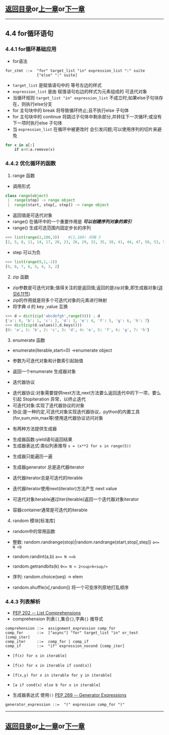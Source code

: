 
## [返回目录][catalogue]or[上一章][pre_chap]or[下一章][next_chap]
-----------------------------------------------------------------------------------

## 4.4 for循环语句

### 4.4.1 for循环基础应用


+ for语法

```
for_stmt ::=  "for" target_list "in" expression_list ":" suite
              ["else" ":" suite]
```

+ `target_list` 是赋值语句中的 等号左边的样式
+ `expression_list` 是由 赋值语句右边的样式为元素组成的 可迭代对象
+ 当循环规则 `target_list "in" expression_list` 不成立时;如果else子句块存在，则执行else分支
+ for 主句块中的 break 将导致循环终止;且不执行else 子句体
+ for 主句块中的 continue 将跳过子句体中剩余部分,并转往下一次循环;或没有下一项时执行else 子句体
+ 当 `expression_list` 在循环中被更改时 会引发问题;可以使用序列的切片来避免
```python
for x in a[:]
	if x<0:a.remove(x)
```







### 4.4.2 优化循环的函数

1. range 函数

+ 调用形式
```python
class range(object)
 |  range(stop) -> range object
 |  range(start, stop[, step]) -> range object
```
+ 返回值是可迭代对象
+ range() 在循环中的一个重要作用是 ___可以创建序列对象的索引___
+ range() 生成可选范围内固定步长的序列
```python
>>> list(range(2,100,3))	#[2,100) 间隔 3
[2, 5, 8, 11, 14, 17, 20, 23, 26, 29, 32, 35, 38, 41, 44, 47, 50, 53, 56, 59, 62, 65, 68, 71, 74, 77, 80, 83, 86, 89, 92, 95, 98]
```
+ step 可以为负
```python
>>> list(range(9,1,-1))
[9, 8, 7, 6, 5, 4, 3, 2]
```

2. zip 函数

+ zip参数是可迭代对象;值得关注的是返回值;返回的是zip对象,即生成器对象([详见6.11节]())
+ zip的作用就是将多个可迭代对象的元素进行映射
+ 将字典 d 的 key ,value 互换
```python
>>> d = dict(zip('abcdefgh',range(9))) ; d
{'a': 0, 'b': 1, 'c': 2, 'd': 3, 'e': 4, 'f': 5, 'g': 6, 'h': 7}
>>> dict(zip(d.values(),d.keys()))
{0: 'a', 1: 'b', 2: 'c', 3: 'd', 4: 'e', 5: 'f', 6: 'g', 7: 'h'}
```

3. enumerate 函数

+ enumerate(iterable,start=0) ->enumerate object
+ 参数为可迭代对象和计数索引起始值
+ 返回一个enumerate 生成器对象

+ 迭代器协议
- 迭代器协议:对象需要提供next方法,next方法要么返回迭代中的下一项，要么引起 Stopiteration 异常，以终止迭代
- 可迭代对象:实现了迭代器协议的对象
- 协议:是一种约定,可迭代对象实现迭代器协议，python的内置工具(for,sum,min,max等)使用迭代器协议访问对象
+ 有两种方法提供生成器
- 生成器函数:yield语句返回结果
- 生成器表达式:类似列表推导 `s = (x**2 for x in range(5))` 
+ 生成器只能遍历一遍


+ 生成器generator 总是迭代器iterator
+ 迭代器iterator总是可迭代的iterable
+ 迭代器iterator使用next(iterator)方法产生 next value
+ 可迭代对象iterable通过iter(iterable)返回一个迭代器对象iterator
+ 容器container通常是可迭代的iterable

4. random 模块[标准库]

+ random中的常用函数
+ 整数: random.randrange(stop)|random.randrange(start,stop[,step]) `a<= N <b`

+ random.randint(a,b) `a<= N <=b`
+ random.getrandbits(k) `0<= N < 2<sup>k<sup/>`
+ 序列: random.choice(seq) -> elem
+ random.shuffle(x[,random]) 将一个可变序列原地打乱顺序





### 4.4.3 列表解析 

+ [PEP 202 -- List Comprehensions](https://www.python.org/dev/peps/pep-0202/)
+ comprehension 列表`[]`,集合`{}`,字典`{}`  推导式
```pybnf
comprehension ::=  assignment_expression comp_for
comp_for      ::=  ["async"] "for" target_list "in" or_test [comp_iter]
comp_iter     ::=  comp_for | comp_if
comp_if       ::=  "if" expression_nocond [comp_iter]
```
+ `[f(x) for x in iterable]`
+ `[f(x) for x in iterable if cond(x)]`
+ `[f(x,y) for x in iterable for y in iterable]`
+ `[a if cond(x) else b for x in iterable]`





+ 生成器表达式 使用`()` [PEP 289 -- Generator Expressions](https://www.python.org/dev/peps/pep-0289/)
```pybnf
generator_expression ::=  "(" expression comp_for ")"
```






-----------------------------------------------------------------------------------
## [返回目录][catalogue]or[上一章][pre_chap]or[下一章][next_chap]
[catalogue]: ../2021-01-21-chap4.md
[pre_chap]: chap4_3_if.md
[next_chap]: chap4_5_while.md
